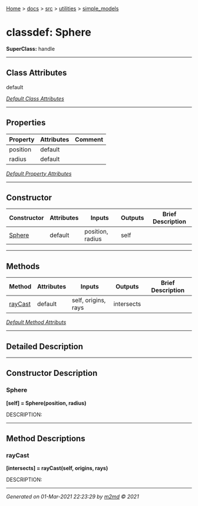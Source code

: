 [Home](../../../index.md) > [docs](../../../docs_index.md) > [src](../../src_index.md) > [utilities](../utilities_index.md) > [simple_models](simple_models_index.md)  


# classdef: Sphere

**SuperClass:** handle



 ***

## Class Attributes

default

[*Default Class Attributes*](https://www.mathworks.com/help/matlab/matlab_oop/class-attributes.html)

 ***

## Properties

| Property | Attributes  | Comment |
| -------- | ----------- | ------- |
| position | default |  |
| radius | default |  |

[*Default Property Attributes*](https://www.mathworks.com/help/matlab/matlab_oop/property-attributes.html)

 ***

## Constructor

| Constructor | Attributes | Inputs | Outputs | Brief Description |
| ----------- | ---------- | ------ | ------- | ----------------- |
| [Sphere](#sphere) | default | position, radius | self |  |


 ***

## Methods

| Method | Attributes | Inputs | Outputs | Brief Description |
| ------ | ---------- | ------ | ------- | ----------------- |
| [rayCast](#raycast) | default | self, origins, rays | intersects |  |


[*Default Method Attributs*](https://www.mathworks.com/help/matlab/matlab_oop/method-attributes.html)

 ***

## Detailed Description



 ***

## Constructor Description

### Sphere

**[self] = Sphere(position, radius)**

DESCRIPTION: 

 ***

## Method Descriptions

### rayCast

**[intersects] = rayCast(self, origins, rays)**

DESCRIPTION: 



***

*Generated on 01-Mar-2021 22:23:29 by [m2md](https://github.com/crgnam-research/m2md) © 2021*